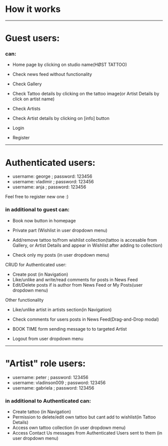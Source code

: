 # How it works

---

# Guest users:

### can:

- Home page by clicking on studio name(HØST TATTOO)

- Check news feed without functionality

- Check Gallery

- Check Tattoo details by clicking on the tattoo image(or Artist Details by click on artist name)

- Check Artists

- Check Artist details by clicking on [info] button

- Login

- Register

---

# Authenticated users:

- username: george ; password: 123456
- username: vladimir ; password: 123456
- username: anja ; password: 123456

Feel free to register new one :)

### in additional to guest can:

- Book now button in homepage
- Private part (Wishlist in user dropdown menu)
- Add/remove tattoo to/from wishlist collection(tattoo is accesable from Gallery, or Artist Details and appear in Wishlist after adding to collection)

- Check only my posts (in user dropdown menu)

CRUD for Authenticated user:

- Create post (in Navigation)
- Like/unlike and write/read comments for posts in News Feed
- Edit/Delete posts if is author from News Feed or My Posts(user dropdown menu)

Other functionality

- Like/unlike artist in artists section(in Navigation)
- Check comments for users posts in News Feed(Drag-and-Drop modal)

- BOOK TIME form sending message to to targeted Artist
- Logout from user dropdown menu

---

# "Artist" role users:

- username: peter ; password: 123456
- username: vladinson009 ; password: 123456
- username: gabriela ; password: 123456

### in additional to Authenticated can:

- Create tattoo (in Navigation)
- Permission to delete/edit own tattoo but cant add to wishlist(in Tattoo Details)
- Access own tattoo collection (in user dropdown menu)
- Access Contact Us messages from Authenticated Users sent to them (in user dropdown menu)
